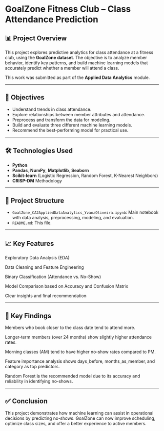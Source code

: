 # GoalZone Fitness Club – Class Attendance Prediction

## 📊 Project Overview

This project explores predictive analytics for class attendance at a fitness club, using the **GoalZone dataset**. The objective is to analyze member behavior, identify key patterns, and build machine learning models that accurately predict whether a member will attend a class.

This work was submitted as part of the **Applied Data Analytics** module.

---

## 🎯 Objectives

- Understand trends in class attendance.
- Explore relationships between member attributes and attendance.
- Preprocess and transform the data for modeling.
- Build and evaluate three different machine learning models.
- Recommend the best-performing model for practical use.

---

## 🛠 Technologies Used

- **Python**
- **Pandas**, **NumPy**, **Matplotlib**, **Seaborn**
- **Scikit-learn** (Logistic Regression, Random Forest, K-Nearest Neighbors)
- **CRISP-DM** Methodology

---

## 📂 Project Structure

- `GoalZone_CA2AppliedDataAnalytics_YvanaOliveira.ipynb`: Main notebook with data analysis, preprocessing, modeling, and evaluation.
- `README.md`: This file.

---

## 📈 Key Features

Exploratory Data Analysis (EDA)

Data Cleaning and Feature Engineering

Binary Classification (Attendance vs. No-Show)

Model Comparison based on Accuracy and Confusion Matrix

Clear insights and final recommendation

---

## 📌 Key Findings

Members who book closer to the class date tend to attend more.

Longer-term members (over 24 months) show slightly higher attendance rates.

Morning classes (AM) tend to have higher no-show rates compared to PM.

Feature importance analysis shows days_before, months_as_member, and category as top predictors.

Random Forest is the recommended model due to its accuracy and reliability in identifying no-shows.

---

## ✅ Conclusion
This project demonstrates how machine learning can assist in operational decisions by predicting no-shows. GoalZone can now improve scheduling, optimize class sizes, and offer a better experience to active members.

